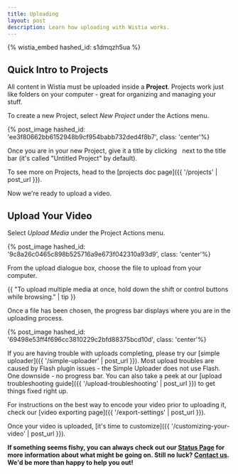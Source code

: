 ```yaml
---
title: Uploading
layout: post
description: Learn how uploading with Wistia works.
---
```


{% wistia_embed hashed_id: s1dmqzh5ua %}

## Quick Intro to Projects

All content in Wistia must be uploaded inside a **Project**.
Projects work just like folders on your computer - great for organizing and
managing your stuff.

To create a new Project, select *New Project* under the
<span class="action_menu">Actions</span> menu.

{% post_image hashed_id: 'ee3f80662bb6152948b9cf954babb732ded4f8b7', class: 'center'%}

Once you are in your new Project, give it a title by clicking
<span class="edit_tag">&nbsp;</span> next to the title bar
(it's called "Untitled Project" by default).

To see more on Projects, head to the [projects doc page]({{ '/projects' | post_url }}).

Now we're ready to upload a video.

## Upload Your Video

Select *Upload Media* under the
<span class="action_menu">Project Actions</span> menu.

{% post_image hashed_id: '9c8a26c0465c898b525716a9e673f042310a93d9', class: 'center'%}

From the upload dialogue box, choose the file to upload from your computer.

{{ "To upload multiple media at once, hold down the shift or control buttons while browsing." | tip }}

Once a file has been chosen, the progress bar displays where you are in the
uploading process.

{% post_image hashed_id: '69498e53ff4f696cc3810229c2bfd88375bcd10d', class: 'center'%}

If you are having trouble with uploads completing, please try our
[simple uploader]({{ '/simple-uploader' | post_url }}). Most upload troubles
are caused by Flash plugin issues - the Simple Uploader does not use Flash. One
downside - no progress bar. You can also take a peek at our [upload troubleshooting guide]({{ '/upload-troubleshooting' | post_url }}) to get things fixed right up.

For instructions on the best way to encode your video prior to uploading it,
check our [video exporting page]({{ '/export-settings' | post_url }}).

Once your video is uploaded, [it's time to customize]({{ '/customizing-your-video' | post_url }}).

**If something seems fishy, you can always check out our <a href="http://status.wistia.com/">Status Page</a> for more information about what might be going on. Still no luck? [Contact us](http://wistia.com/support/contact). We'd be more than happy to help you out!**
